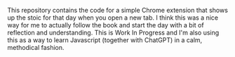 This repository contains the code for a simple Chrome extension that shows up the stoic for that day when you open a new tab.
I think this was a nice way for me to actually follow the book and start the day with a bit of reflection and understanding.
This is Work In Progress and I'm also using this as a way to learn Javascript (together with ChatGPT) in a calm, methodical fashion.
